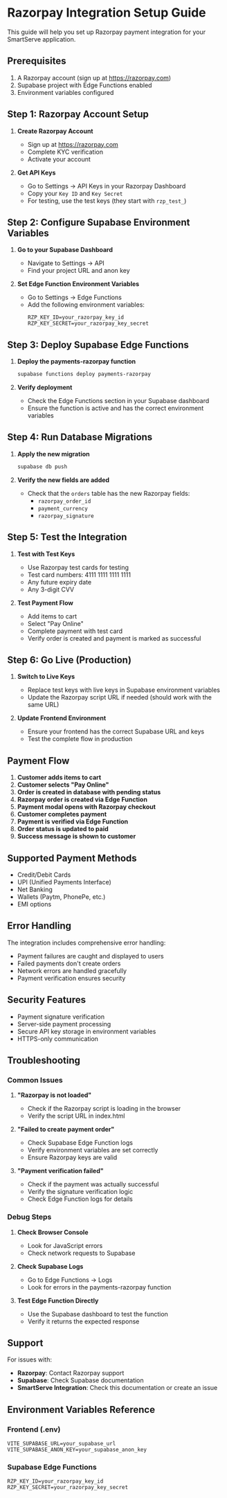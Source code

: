 # Razorpay Integration Setup Guide

This guide will help you set up Razorpay payment integration for your SmartServe application.

## Prerequisites

1. A Razorpay account (sign up at https://razorpay.com)
2. Supabase project with Edge Functions enabled
3. Environment variables configured

## Step 1: Razorpay Account Setup

1. **Create Razorpay Account**
   - Sign up at https://razorpay.com
   - Complete KYC verification
   - Activate your account

2. **Get API Keys**
   - Go to Settings → API Keys in your Razorpay Dashboard
   - Copy your `Key ID` and `Key Secret`
   - For testing, use the test keys (they start with `rzp_test_`)

## Step 2: Configure Supabase Environment Variables

1. **Go to your Supabase Dashboard**
   - Navigate to Settings → API
   - Find your project URL and anon key

2. **Set Edge Function Environment Variables**
   - Go to Settings → Edge Functions
   - Add the following environment variables:
     ```
     RZP_KEY_ID=your_razorpay_key_id
     RZP_KEY_SECRET=your_razorpay_key_secret
     ```

## Step 3: Deploy Supabase Edge Functions

1. **Deploy the payments-razorpay function**
   ```bash
   supabase functions deploy payments-razorpay
   ```

2. **Verify deployment**
   - Check the Edge Functions section in your Supabase dashboard
   - Ensure the function is active and has the correct environment variables

## Step 4: Run Database Migrations

1. **Apply the new migration**
   ```bash
   supabase db push
   ```

2. **Verify the new fields are added**
   - Check that the `orders` table has the new Razorpay fields:
     - `razorpay_order_id`
     - `payment_currency`
     - `razorpay_signature`

## Step 5: Test the Integration

1. **Test with Test Keys**
   - Use Razorpay test cards for testing
   - Test card numbers: 4111 1111 1111 1111
   - Any future expiry date
   - Any 3-digit CVV

2. **Test Payment Flow**
   - Add items to cart
   - Select "Pay Online"
   - Complete payment with test card
   - Verify order is created and payment is marked as successful

## Step 6: Go Live (Production)

1. **Switch to Live Keys**
   - Replace test keys with live keys in Supabase environment variables
   - Update the Razorpay script URL if needed (should work with the same URL)

2. **Update Frontend Environment**
   - Ensure your frontend has the correct Supabase URL and keys
   - Test the complete flow in production

## Payment Flow

1. **Customer adds items to cart**
2. **Customer selects "Pay Online"**
3. **Order is created in database with pending status**
4. **Razorpay order is created via Edge Function**
5. **Payment modal opens with Razorpay checkout**
6. **Customer completes payment**
7. **Payment is verified via Edge Function**
8. **Order status is updated to paid**
9. **Success message is shown to customer**

## Supported Payment Methods

- Credit/Debit Cards
- UPI (Unified Payments Interface)
- Net Banking
- Wallets (Paytm, PhonePe, etc.)
- EMI options

## Error Handling

The integration includes comprehensive error handling:
- Payment failures are caught and displayed to users
- Failed payments don't create orders
- Network errors are handled gracefully
- Payment verification ensures security

## Security Features

- Payment signature verification
- Server-side payment processing
- Secure API key storage in environment variables
- HTTPS-only communication

## Troubleshooting

### Common Issues

1. **"Razorpay is not loaded"**
   - Check if the Razorpay script is loading in the browser
   - Verify the script URL in index.html

2. **"Failed to create payment order"**
   - Check Supabase Edge Function logs
   - Verify environment variables are set correctly
   - Ensure Razorpay keys are valid

3. **"Payment verification failed"**
   - Check if the payment was actually successful
   - Verify the signature verification logic
   - Check Edge Function logs for details

### Debug Steps

1. **Check Browser Console**
   - Look for JavaScript errors
   - Check network requests to Supabase

2. **Check Supabase Logs**
   - Go to Edge Functions → Logs
   - Look for errors in the payments-razorpay function

3. **Test Edge Function Directly**
   - Use the Supabase dashboard to test the function
   - Verify it returns the expected response

## Support

For issues with:
- **Razorpay**: Contact Razorpay support
- **Supabase**: Check Supabase documentation
- **SmartServe Integration**: Check this documentation or create an issue

## Environment Variables Reference

### Frontend (.env)
```
VITE_SUPABASE_URL=your_supabase_url
VITE_SUPABASE_ANON_KEY=your_supabase_anon_key
```

### Supabase Edge Functions
```
RZP_KEY_ID=your_razorpay_key_id
RZP_KEY_SECRET=your_razorpay_key_secret
```
